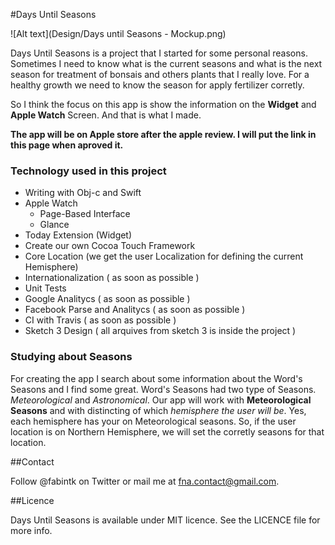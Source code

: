 #Days Until Seasons

![Alt text](Design/Days until Seasons - Mockup.png)

Days Until Seasons is a project that I started for some personal reasons.
Sometimes I need to know what is the current seasons and what is the next season for treatment of bonsais and others plants that I really love. For a healthy growth we need to know the season for apply fertilizer corretly.

So I think the focus on this app is show the information on the **Widget** and **Apple Watch** Screen. And that is what I made.

**The app will be on Apple store after the apple review. I will put the link in this page when aproved it.**

### Technology used in this project

* Writing with Obj-c and Swift
*	Apple Watch
	*	Page-Based Interface
	*	Glance
*	Today Extension (Widget)
*	Create our own Cocoa Touch Framework
*	Core Location (we get the user Localization for defining the current Hemisphere)
*	Internationalization ( as soon as possible )
*	Unit Tests
*	Google Analitycs ( as soon as possible )
*	Facebook Parse and Analitycs ( as soon as possible )
*	CI with Travis ( as soon as possible )
*	Sketch 3 Design ( all arquives from sketch 3 is inside the project )

### Studying about Seasons

For creating the app I search about some information about the Word's Seasons and I find some great.
Word's Seasons had two type of Seasons. *Meteorological* and *Astronomical*.
Our app will work with **Meteorological Seasons** and with distincting of which *hemisphere the user will be*. Yes, each hemisphere has your on Meteorological seasons. So, if the user location is on Northern Hemisphere, we will set the corretly seasons for that location.

##Contact

Follow @fabintk on Twitter or mail me at fna.contact@gmail.com.

##Licence

Days Until Seasons is available under MIT licence. See the LICENCE file for more info.

